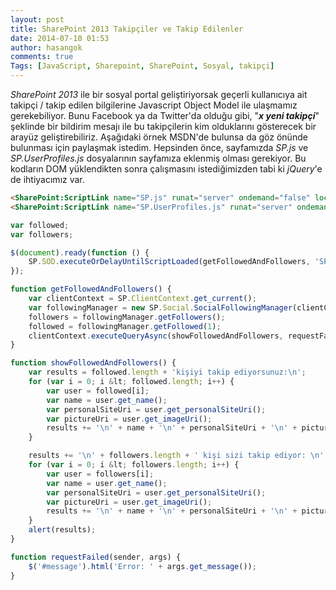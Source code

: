 ```yaml
---
layout: post
title: SharePoint 2013 Takipçiler ve Takip Edilenler
date: 2014-07-10 01:53
author: hasangok
comments: true
Tags: [JavaScript, Sharepoint, SharePoint, Sosyal, takipçi]
---
```

*SharePoint 2013* ile bir sosyal portal geliştiriyorsak geçerli kullanıcıya ait takipçi / takip edilen bilgilerine Javascript Object Model ile ulaşmamız gerekebiliyor. Bunu Facebook ya da Twitter'da olduğu gibi, "***x yeni takipçi***" şeklinde bir bildirim mesajı ile bu takipçilerin kim olduklarını gösterecek bir arayüz geliştirebiliriz. Aşağıdaki örnek MSDN'de bulunsa da göz önünde bulunması için paylaşmak istedim.
Hepsinden önce, sayfamızda *SP.js* ve *SP.UserProfiles.js* dosyalarının sayfamıza eklenmiş olması gerekiyor. Bu kodların DOM yüklendikten sonra çalışmasını istediğimizden tabi ki *jQuery*'e de ihtiyacımız var.

```html
<SharePoint:ScriptLink name="SP.js" runat="server" ondemand="false" localizable="false" loadafterui="true" /> 
<SharePoint:ScriptLink name="SP.UserProfiles.js" runat="server" ondemand="false" localizable="false" loadafterui="true" />
```

```javascript
var followed;
var followers;

$(document).ready(function () {
    SP.SOD.executeOrDelayUntilScriptLoaded(getFollowedAndFollowers, 'SP.UserProfiles.js');
});

function getFollowedAndFollowers() {
    var clientContext = SP.ClientContext.get_current();
    var followingManager = new SP.Social.SocialFollowingManager(clientContext);
    followers = followingManager.getFollowers();
    followed = followingManager.getFollowed(1);
    clientContext.executeQueryAsync(showFollowedAndFollowers, requestFailed)
}

function showFollowedAndFollowers() {
    var results = followed.length + 'kişiyi takip ediyorsunuz:\n';
    for (var i = 0; i &lt; followed.length; i++) {
        var user = followed[i];
        var name = user.get_name();
        var personalSiteUri = user.get_personalSiteUri();
        var pictureUri = user.get_imageUri();
        results += '\n' + name + '\n' + personalSiteUri + '\n' + pictureUri + '\n';
    }

    results += '\n' + followers.length + ' kişi sizi takip ediyor: \n';
    for (var i = 0; i &lt; followers.length; i++) {
        var user = followers[i];
        var name = user.get_name();
        var personalSiteUri = user.get_personalSiteUri();
        var pictureUri = user.get_imageUri();
        results += '\n' + name + '\n' + personalSiteUri + '\n' + pictureUri + '\n';
    }
    alert(results);
}

function requestFailed(sender, args) {
    $('#message').html('Error: ' + args.get_message());
}
```
